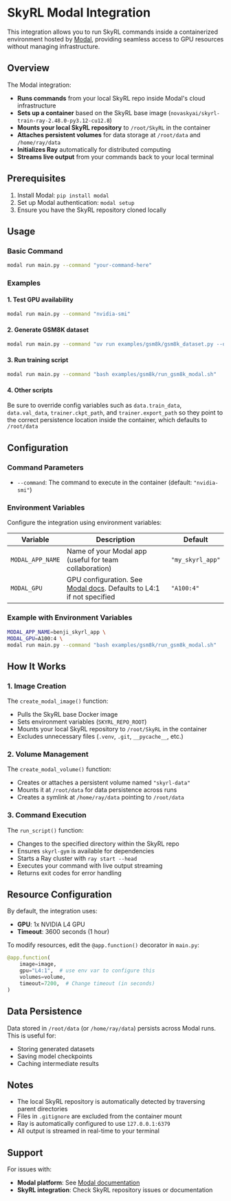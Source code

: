 # SkyRL Modal Integration

This integration allows you to run SkyRL commands inside a containerized environment hosted by [Modal](https://modal.com/), providing seamless access to GPU resources without managing infrastructure.

## Overview

The Modal integration:
- **Runs commands** from your local SkyRL repo inside Modal's cloud infrastructure
- **Sets up a container** based on the SkyRL base image (`novaskyai/skyrl-train-ray-2.48.0-py3.12-cu12.8`)
- **Mounts your local SkyRL repository** to `/root/SkyRL` in the container
- **Attaches persistent volumes** for data storage at `/root/data` and `/home/ray/data`
- **Initializes Ray** automatically for distributed computing
- **Streams live output** from your commands back to your local terminal

## Prerequisites

1. Install Modal: `pip install modal`
2. Set up Modal authentication: `modal setup`
3. Ensure you have the SkyRL repository cloned locally

## Usage

### Basic Command

```bash
modal run main.py --command "your-command-here"
```

### Examples

#### 1. Test GPU availability
```bash
modal run main.py --command "nvidia-smi"
```

#### 2. Generate GSM8K dataset
```bash
modal run main.py --command "uv run examples/gsm8k/gsm8k_dataset.py --output_dir /root/data/gsm8k"
```

#### 3. Run training script
```bash
modal run main.py --command "bash examples/gsm8k/run_gsm8k_modal.sh"
```

#### 4. Other scripts
Be sure to override config variables such as `data.train_data`, `data.val_data`, `trainer.ckpt_path`,
and `trainer.export_path` so they point to the correct persistence location inside the container, which
defaults to `/root/data`

## Configuration

### Command Parameters

- `--command`: The command to execute in the container (default: `"nvidia-smi"`)

### Environment Variables

Configure the integration using environment variables:

| Variable | Description | Default |
|----------|-------------|---------|
| `MODAL_APP_NAME` | Name of your Modal app (useful for team collaboration) | `"my_skyrl_app"` |
| `MODAL_GPU` | GPU configuration. See [Modal docs](https://modal.com/docs/guide/gpu). Defaults to L4:1 if not specified | `"A100:4"` |

### Example with Environment Variables

```bash
MODAL_APP_NAME=benji_skyrl_app \
MODAL_GPU=A100:4 \
modal run main.py --command "bash examples/gsm8k/run_gsm8k_modal.sh"
```

## How It Works

### 1. Image Creation
The `create_modal_image()` function:
- Pulls the SkyRL base Docker image
- Sets environment variables (`SKYRL_REPO_ROOT`)
- Mounts your local SkyRL repository to `/root/SkyRL` in the container
- Excludes unnecessary files (`.venv`, `.git`, `__pycache__`, etc.)

### 2. Volume Management
The `create_modal_volume()` function:
- Creates or attaches a persistent volume named `"skyrl-data"`
- Mounts it at `/root/data` for data persistence across runs
- Creates a symlink at `/home/ray/data` pointing to `/root/data`

### 3. Command Execution
The `run_script()` function:
- Changes to the specified directory within the SkyRL repo
- Ensures `skyrl-gym` is available for dependencies
- Starts a Ray cluster with `ray start --head`
- Executes your command with live output streaming
- Returns exit codes for error handling

## Resource Configuration

By default, the integration uses:
- **GPU**: 1x NVIDIA L4 GPU
- **Timeout**: 3600 seconds (1 hour)

To modify resources, edit the `@app.function()` decorator in `main.py`:

```python
@app.function(
    image=image,
    gpu="L4:1",  # use env var to configure this
    volumes=volume,
    timeout=7200,  # Change timeout (in seconds)
)
```

## Data Persistence

Data stored in `/root/data` (or `/home/ray/data`) persists across Modal runs. This is useful for:
- Storing generated datasets
- Saving model checkpoints
- Caching intermediate results

## Notes

- The local SkyRL repository is automatically detected by traversing parent directories
- Files in `.gitignore` are excluded from the container mount
- Ray is automatically configured to use `127.0.0.1:6379`
- All output is streamed in real-time to your terminal

## Support

For issues with:
- **Modal platform**: See [Modal documentation](https://modal.com/docs)
- **SkyRL integration**: Check SkyRL repository issues or documentation

